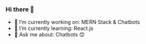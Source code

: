 ### Hi there 👋

- 🔭 I’m currently working on: MERN Stack & Chatbots
- 🌱 I’m currently learning: React.js
- 💬 Ask me about: Chatbots
:blush:
